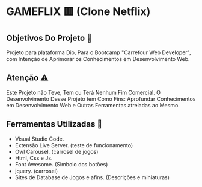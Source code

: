 # GAMEFLIX 🟥 (Clone Netflix) 

## Objetivos Do Projeto :mega:
Projeto para plataforma Dio, Para o Bootcamp "Carrefour Web Developer", com Intenção de Aprimorar os Conhecimentos em Desenvolvimento Web.

## Atenção :warning:
Este Projeto não Teve, Tem ou Terá Nenhum Fim Comercial. O Desenvolvimento Desse Projeto tem Como Fins: Aprofundar Conhecimentos em Desenvolvimento Web e Outras Ferramentas atreladas ao Mesmo. 

## Ferramentas Utilizadas :wrench:
 - Visual Studio Code.
 - Extensão Live Server. (teste de funcionamento)
 - Owl Carousel. (carrosel de jogos)
 - Html, Css e Js.
 - Font Awesome. (Simbolo dos botões)
 - jquery. (carrosel)
 - Sites de Database de Jogos e afins. (Descrições e miniaturas)

